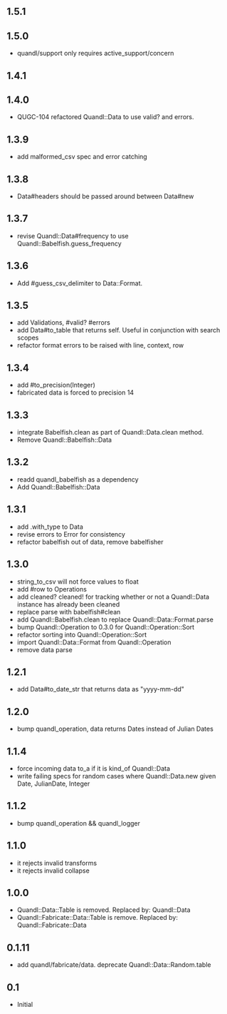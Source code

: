 ## 1.5.1 





## 1.5.0 

* quandl/support only requires active_support/concern



## 1.4.1 





## 1.4.0 

* QUGC-104 refactored Quandl::Data to use valid? and errors.



## 1.3.9

* add malformed_csv spec and error catching


## 1.3.8

* Data#headers should be passed around between Data#new


## 1.3.7

* revise Quandl::Data#frequency to use Quandl::Babelfish.guess_frequency


## 1.3.6

* Add #guess_csv_delimiter to Data::Format.


## 1.3.5

* add Validations, #valid? #errors
* add Data#to_table that returns self. Useful in conjunction with search scopes
* refactor format errors to be raised with line, context, row


## 1.3.4

* add #to_precision(Integer)
* fabricated data is forced to precision 14


## 1.3.3

* integrate Babelfish.clean as part of Quandl::Data.clean method.
* Remove Quandl::Babelfish::Data


## 1.3.2

* readd quandl_babelfish as a dependency
* Add Quandl::Babelfish::Data


## 1.3.1

* add .with_type to Data
* revise errors to Error for consistency
* refactor babelfish out of data, remove babelfisher


## 1.3.0

* string_to_csv will not force values to float
* add #row to Operations
* add cleaned? cleaned! for tracking whether or not a Quandl::Data instance has already been cleaned
* replace parse with babelfish#clean
* add Quandl::Babelfish.clean to replace Quandl::Data::Format.parse
* bump Quandl::Operation to 0.3.0 for Quandl::Operation::Sort
* refactor sorting into Quandl::Operation::Sort
* import Quandl::Data::Format from Quandl::Operation
* remove data parse


## 1.2.1

* add Data#to_date_str that returns data as "yyyy-mm-dd"


## 1.2.0

* bump quandl_operation, data returns Dates instead of Julian Dates


## 1.1.4

* force incoming data to_a if it is kind_of Quandl::Data
* write failing specs for random cases where Quandl::Data.new given Date, JulianDate, Integer


## 1.1.2

* bump quandl_operation && quandl_logger


## 1.1.0

* it rejects invalid transforms
* it rejects invalid collapse

## 1.0.0

* Quandl::Data::Table is removed. Replaced by: Quandl::Data
* Quandl::Fabricate::Data::Table is remove. Replaced by: Quandl::Fabricate::Data


## 0.1.11

* add quandl/fabricate/data. deprecate Quandl::Data::Random.table


## 0.1

* Initial